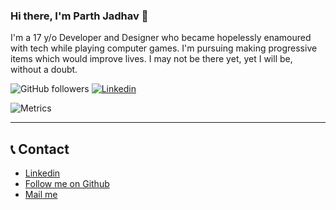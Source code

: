 ### Hi there, I'm Parth Jadhav 👋

I'm a 17 y/o Developer and Designer who became hopelessly enamoured with tech while playing computer games. I'm pursuing making progressive items which would improve lives. I may not be there yet, yet I will be, without a doubt.

![GitHub followers](https://img.shields.io/github/followers/ParthJadhav?label=Follow&style=social)
<object>
[![Linkedin](https://img.shields.io/badge/Linkedin-blue?style=flat-square&logo=linkedin)](https://www.linkedin.com/in/parth-jadhav-a26a23183/)


![Metrics](https://metrics.lecoq.io/ParthJadhav)

<hr>

## 📞 Contact
 
 - [Linkedin](https://www.linkedin.com/in/parth-jadhav-a26a23183/)
 - [Follow me on Github](https://github.com/ParthJadhav)
 - [Mail me](mailto:Jadhavparth99@gmail.com)
